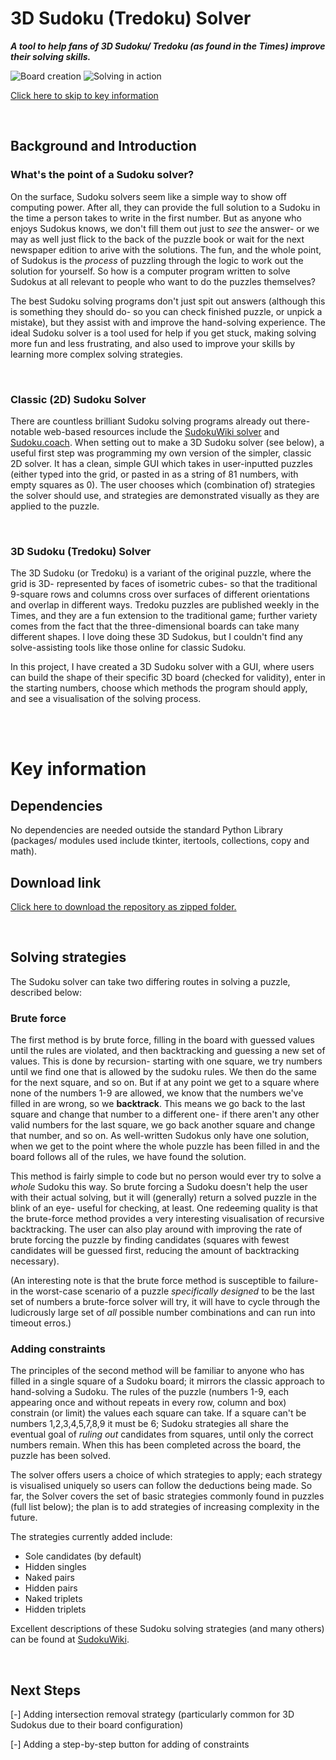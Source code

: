 # 3D Sudoku (Tredoku) Solver
***A tool to help fans of 3D Sudoku/ Tredoku (as found in the Times) improve their solving skills.***

![Board creation](<images/creating_board.gif>) ![Solving in action](<images/solving_in_action.gif>)

[Click here to skip to key information](#key-information)

<br/> 

## Background and Introduction

### What's the point of a Sudoku solver?

On the surface, Sudoku solvers seem like a simple way to show off computing power. After all, they can provide the full solution to a Sudoku in the time a person takes to write in the first number. But as anyone who enjoys Sudokus knows, we don't fill them out just to *see* the answer- or we may as well just flick to the back of the puzzle book or wait for the next newspaper edition to arive with the solutions. The fun, and the whole point, of Sudokus is the *process* of puzzling through the logic to work out the solution for yourself. So how is a computer program written to solve Sudokus at all relevant to people who want to do the puzzles themselves?

The best Sudoku solving programs don't just spit out answers (although this is something they should do- so you can check finished puzzle, or unpick a mistake), but they assist with and improve the hand-solving experience. The ideal Sudoku solver is a tool used for help if you get stuck, making solving more fun and less frustrating, and also used to improve your skills by learning more complex solving strategies. 

<br/>

### Classic (2D) Sudoku Solver

There are countless brilliant Sudoku solving programs already out there- notable web-based resources include the [SudokuWiki solver](https://www.sudokuwiki.org/Sudoku.htm) and [Sudoku.coach](https://sudoku.coach/en/solver). When setting out to make a 3D Sudoku solver (see below), a useful first step was programming my own version of the simpler, classic 2D solver. It has a clean, simple GUI which takes in user-inputted puzzles (either typed into the grid, or pasted in as a string of 81 numbers, with empty squares as 0). The user chooses which (combination of) strategies the solver should use, and strategies are demonstrated visually as they are applied to the puzzle.  

<br/> 

### 3D Sudoku (Tredoku) Solver

The 3D Sudoku (or Tredoku) is a variant of the original puzzle, where the grid is 3D- represented by faces of isometric cubes- so that the traditional 9-square rows and columns cross over surfaces of different orientations and overlap in different ways. Tredoku puzzles are published weekly in the Times, and they are a fun extension to the traditional game; further variety comes from the fact that the three-dimensional boards can take many different shapes. I love doing these 3D Sudokus, but I couldn't find any solve-assisting tools like those online for classic Sudoku. 

In this project, I have created a 3D Sudoku solver with a GUI, where users can build the shape of their specific 3D board (checked for validity), enter in the starting numbers, choose which methods the program should apply, and see a visualisation of the solving process. 

<br/> <br/> 

# Key information

## Dependencies

No dependencies are needed outside the standard Python Library (packages/ modules used include tkinter, itertools, collections, copy and math).

## Download link

[Click here to download the repository as zipped folder.](https://github.com/victoria-y-wright/sudoku_solver/archive/refs/heads/main.zip)

<br/>

## Solving strategies

The Sudoku solver can take two differing routes in solving a puzzle, described below:

### Brute force

The first method is by brute force, filling in the board with guessed values until the rules are violated, and then backtracking and guessing a new set of values. This is done by recursion- starting with one square, we try numbers until we find one that is allowed by the sudoku rules. We then do the same for the next square, and so on. But if at any point we get to a square where none of the numbers 1-9 are allowed, we know that the numbers we've filled in are wrong, so we **backtrack**. This means we go back to the last square and change that number to a different one- if there aren't any other valid numbers for the last square, we go back another square and change that number, and so on. As well-written Sudokus only have one solution, when we get to the point where the whole puzzle has been filled in and the board follows all of the rules, we have found the solution.  

This method is fairly simple to code but no person would ever try to solve a *whole* Sudoku this way. So brute forcing a Sudoku doesn't help the user with their actual solving, but it will (generally) return a solved puzzle in the blink of an eye- useful for checking, at least. One redeeming quality is that the brute-force method provides a very interesting visualisation of recursive backtracking. The user can also play around with improving the rate of brute forcing the puzzle by finding candidates (squares with fewest candidates will be guessed first, reducing the amount of backtracking necessary).

(An interesting note is that the brute force method is susceptible to failure- in the worst-case scenario of a puzzle *specifically designed* to be the last set of numbers a brute-force solver will try, it will have to cycle through the ludicrously large set of *all* possible number combinations and can run into timeout erros.)

### Adding constraints
The principles of the second method will be familiar to anyone who has filled in a single square of a Sudoku board; it mirrors the classic approach to hand-solving a Sudoku. The rules of the puzzle (numbers 1-9, each appearing once and without repeats in every row, column and box) constrain (or limit) the values each square can take. If a square can't be numbers 1,2,3,4,5,7,8,9 it must be 6; Sudoku strategies all share the eventual goal of *ruling out* candidates from squares, until only the correct numbers remain. When this has been completed across the board, the puzzle has been solved.

The solver offers users a choice of which strategies to apply; each strategy is visualised uniquely so users can follow the deductions being made. So far, the Solver covers the set of basic strategies commonly found in puzzles (full list below); the plan is to add strategies of increasing complexity in the future.    

The strategies currently added include:
- Sole candidates (by default)
- Hidden singles
- Naked pairs
- Hidden pairs
- Naked triplets
- Hidden triplets

Excellent descriptions of these Sudoku solving strategies (and many others) can be found at [SudokuWiki](https://www.sudokuwiki.org/Strategy_Families).

<br/> 

## Next Steps
[-] Adding intersection removal strategy (particularly common for 3D Sudokus due to their board configuration)

[-] Adding a step-by-step button for adding of constraints
